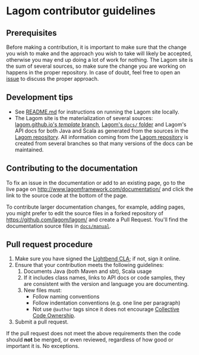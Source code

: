 <!--- Copyright (C) 2016-2017 Lightbend Inc. <https://www.lightbend.com> -->
# Lagom contributor guidelines

## Prerequisites

Before making a contribution, it is important to make sure that the change you wish to make and the approach you wish to take will likely be accepted, otherwise you may end up doing a lot of work for nothing. The Lagom site is the sum of several sources, so make sure the change you are working on happens in the proper repository. In case of doubt, feel free to open an [issue](https://github.com/lagom/lagom.github.io/issues) to discuss the proper approach.

## Development tips

- See [README.md](README.md) for instructions on running the Lagom site locally.
- The Lagom site is the materialization of several sources: [lagom.github.io's _template_ branch](https://github.com/lagom/lagom.github.io/tree/template), [Lagom's `docs/` folder](https://github.com/lagom/lagom/tree/master/docs) and Lagom's API docs for both Java and Scala as generated from the sources in the [Lagom repository](https://github.com/lagom/lagom). All information coming from the [Lagom repository](https://github.com/lagom/lagom) is created from several branches so that many versions of the docs can be maintained.

## Contributing to the documentation

To fix an issue in the documentation or add to an existing page, go to the live page on http://www.lagomframework.com/documentation/ and click the link to the source code at the bottom of the page.

To contribute larger documentation changes, for example, adding pages, you might prefer to edit the source files in a forked repository of https://github.com/lagom/lagom/ and create a Pull Request. You'll find the documentation source files in [`docs/manual`](https://github.com/lagom/lagom/tree/master/docs/manual).

## Pull request procedure

1. Make sure you have signed the [Lightbend CLA](https://www.lightbend.com/contribute/cla); if not, sign it online.
2. Ensure that your contribution meets the following guidelines:
    1. Documents Java (both Maven and sbt), Scala usage
    2. If it includes class names, links to API docs or code samples, they are consistent with the version and language you are documenting.
    3. New files must:
        * Follow naming conventions
        * Follow indentation conventions (e.g. one line per paragraph)
        * Not use ``@author`` tags since it does not encourage [Collective Code Ownership](http://www.extremeprogramming.org/rules/collective.html).
3. Submit a pull request.

If the pull request does not meet the above requirements then the code should **not** be merged, or even reviewed, regardless of how good or important it is. No exceptions.
